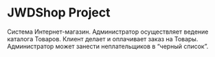 # JWDShop Project
Система Интернет-магазин. Администратор осуществляет ведение каталога Товаров. Клиент делает и оплачивает заказ на Товары. Администратор может занести неплательщиков в “черный список”.
